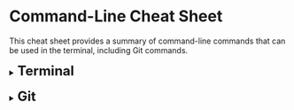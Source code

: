 # **Command-Line Cheat Sheet**
This cheat sheet provides a summary of command-line commands that can be used in the terminal, including Git commands.


<details>
<summary><b><font size = "5">Terminal</font size></b><summary>

</details>

<br>

<details>
<summary><b><font size = "5">Git</font size></b><summary>

</details>
